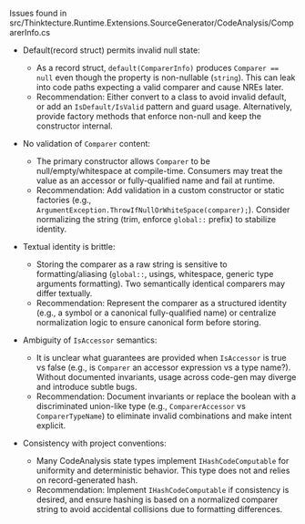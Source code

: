 Issues found in src/Thinktecture.Runtime.Extensions.SourceGenerator/CodeAnalysis/ComparerInfo.cs

- Default(record struct) permits invalid null state:
  - As a record struct, `default(ComparerInfo)` produces `Comparer == null` even though the property is non-nullable (`string`). This can leak into code paths expecting a valid comparer and cause NREs later.
  - Recommendation: Either convert to a class to avoid invalid default, or add an `IsDefault/IsValid` pattern and guard usage. Alternatively, provide factory methods that enforce non-null and keep the constructor internal.

- No validation of `Comparer` content:
  - The primary constructor allows `Comparer` to be null/empty/whitespace at compile-time. Consumers may treat the value as an accessor or fully-qualified name and fail at runtime.
  - Recommendation: Add validation in a custom constructor or static factories (e.g., `ArgumentException.ThrowIfNullOrWhiteSpace(comparer);`). Consider normalizing the string (trim, enforce `global::` prefix) to stabilize identity.

- Textual identity is brittle:
  - Storing the comparer as a raw string is sensitive to formatting/aliasing (`global::`, usings, whitespace, generic type arguments formatting). Two semantically identical comparers may differ textually.
  - Recommendation: Represent the comparer as a structured identity (e.g., a symbol or a canonical fully-qualified name) or centralize normalization logic to ensure canonical form before storing.

- Ambiguity of `IsAccessor` semantics:
  - It is unclear what guarantees are provided when `IsAccessor` is true vs false (e.g., is `Comparer` an accessor expression vs a type name?). Without documented invariants, usage across code-gen may diverge and introduce subtle bugs.
  - Recommendation: Document invariants or replace the boolean with a discriminated union-like type (e.g., `ComparerAccessor` vs `ComparerTypeName`) to eliminate invalid combinations and make intent explicit.

- Consistency with project conventions:
  - Many CodeAnalysis state types implement `IHashCodeComputable` for uniformity and deterministic behavior. This type does not and relies on record-generated hash.
  - Recommendation: Implement `IHashCodeComputable` if consistency is desired, and ensure hashing is based on a normalized comparer string to avoid accidental collisions due to formatting differences.
